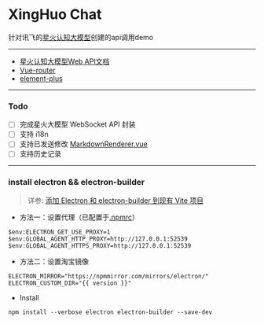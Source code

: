 # XingHuo Chat

针对讯飞的[星火认知大模型](https://xinghuo.xfyun.cn/)创建的api调用demo

---

* [星火认知大模型Web API文档](https://www.xfyun.cn/doc/spark/Web.html)
* [Vue-router](https://router.vuejs.org/zh/guide/)
* [element-plus](https://element-plus.org/zh-CN/component/button.html)

---

### Todo

* [ ] 完成星火大模型 WebSocket API 封装
* [ ] 支持 i18n
* [ ] 支持已发送修改 [MarkdownRenderer.vue](src/components/MarkdownRenderer.vue)
* [ ] 支持历史记录

---

### install electron && electron-builder

> 详参: [添加 Electron 和 electron-builder 到现有 Vite 项目](https://blog.csdn.net/liuliu123456790/article/details/135902415)

* 方法一：设置代理（已配置于[.npmrc](./.npmrc)）

```shell
$env:ELECTRON_GET_USE_PROXY=1
$env:GLOBAL_AGENT_HTTP_PROXY=http://127.0.0.1:52539
$env:GLOBAL_AGENT_HTTPS_PROXY=http://127.0.0.1:52539
```

* 方法二：设置淘宝镜像

```shell
ELECTRON_MIRROR="https://npmmirror.com/mirrors/electron/"
ELECTRON_CUSTOM_DIR="{{ version }}"
```

* Install

```shell
npm install --verbose electron electron-builder --save-dev
```